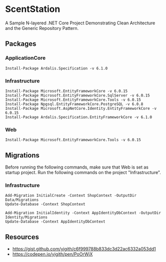 # ScentStation
A Sample N-layered .NET Core Project Demonstrating Clean Architecture and the Generic Repository Pattern.

## Packages

### ApplicationCore
```
Install-Package Ardalis.Specification -v 6.1.0
```

### Infrastructure
```
Install-Package Microsoft.EntityFrameworkCore -v 6.0.15
Install-Package Microsoft.EntityFrameworkCore.SqlServer -v 6.0.15
Install-Package Microsoft.EntityFrameworkCore.Tools -v 6.0.15
Install-Package Npgsql.EntityFrameworkCore.PostgreSQL -v 6.0.8
Install-Package Microsoft.AspNetCore.Identity.EntityFrameworkCore -v 6.0.15
Install-Package Ardalis.Specification.EntityFrameworkCore -v 6.1.0
```

### Web
```
Install-Package Microsoft.EntityFrameworkCore.Tools -v 6.0.15
```

## Migrations
Before running the following commands, make sure that Web is set as startup project.
Run the following commands on the project "Infrastructure".

### Infrastructure
```
Add-Migration InitialCreate -Context ShopContext -OutputDir Data/Migrations
Update-Database -Context ShopContext

Add-Migration InitialIdentity -Context AppIdentityDbContext -OutputDir Identity/Migrations
Update-Database -Context AppIdentityDbContext
```

## Resources
* https://gist.github.com/yigith/c6f999788b833dc3d22ac6332a053dd1
* https://codepen.io/yigith/pen/PoOrWjX